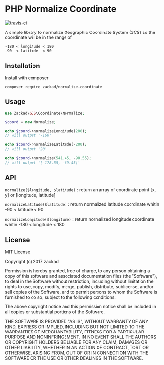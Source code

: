 # PHP Normalize Coordinate

[![travis-ci](https://travis-ci.org/zackad/normalize-coordinate.svg?branch=master)](https://travis-ci.org/zackad/normalize-coordinate)

A simple library to normalize Geographic Coordinate System (GCS) so the coordinate will be in the range of

```
-180 < longitude < 180
-90  < latitude  < 90
```

## Installation

Install with composer

```shell
composer require zackad/normalize-coordinate
```

## Usage

```php
use Zackad\GIS\Coordinate\Normalize;

$coord = new Normalize;

echo $coord->normalizeLongitude(200);
// will output '-160'

echo $coord->normalizeLatitude(-200);
// will output '20'

echo $coord->normalize(541.45, -90.55);
// will output '[-178.55, -89.45]'
```

## API

`normalize($longitude, $latitude)` : return an array of coordinate point [x, y] or [longitude, latitude]

`normalizeLatitude($latitude)` : return normalized latitude coordinate whitin -90 < latitude < 90

`normalizeLongitude($longitude)` : return normalized longitude coordinate whitin -180 < longitude < 180

## License

MIT License

Copyright (c) 2017 zackad

Permission is hereby granted, free of charge, to any person obtaining a copy
of this software and associated documentation files (the "Software"), to deal
in the Software without restriction, including without limitation the rights
to use, copy, modify, merge, publish, distribute, sublicense, and/or sell
copies of the Software, and to permit persons to whom the Software is
furnished to do so, subject to the following conditions:

The above copyright notice and this permission notice shall be included in all
copies or substantial portions of the Software.

THE SOFTWARE IS PROVIDED "AS IS", WITHOUT WARRANTY OF ANY KIND, EXPRESS OR
IMPLIED, INCLUDING BUT NOT LIMITED TO THE WARRANTIES OF MERCHANTABILITY,
FITNESS FOR A PARTICULAR PURPOSE AND NONINFRINGEMENT. IN NO EVENT SHALL THE
AUTHORS OR COPYRIGHT HOLDERS BE LIABLE FOR ANY CLAIM, DAMAGES OR OTHER
LIABILITY, WHETHER IN AN ACTION OF CONTRACT, TORT OR OTHERWISE, ARISING FROM,
OUT OF OR IN CONNECTION WITH THE SOFTWARE OR THE USE OR OTHER DEALINGS IN THE
SOFTWARE.
